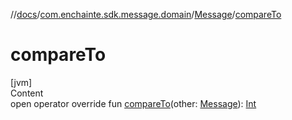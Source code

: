 //[docs](../../index.md)/[com.enchainte.sdk.message.domain](../index.md)/[Message](index.md)/[compareTo](compare-to.md)



# compareTo  
[jvm]  
Content  
open operator override fun [compareTo](compare-to.md)(other: [Message](index.md)): [Int](https://kotlinlang.org/api/latest/jvm/stdlib/kotlin/-int/index.html)  



